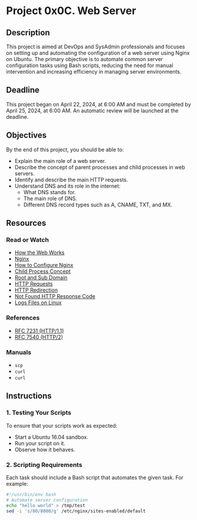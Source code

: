 # Project 0x0C. Web Server

## Description

This project is aimed at DevOps and SysAdmin professionals and focuses on setting up and automating the configuration of a web server using Nginx on Ubuntu. The primary objective is to automate common server configuration tasks using Bash scripts, reducing the need for manual intervention and increasing efficiency in managing server environments.

## Deadline

This project began on April 22, 2024, at 6:00 AM and must be completed by April 25, 2024, at 6:00 AM. An automatic review will be launched at the deadline.

## Objectives

By the end of this project, you should be able to:

- Explain the main role of a web server.
- Describe the concept of parent processes and child processes in web servers.
- Identify and describe the main HTTP requests.
- Understand DNS and its role in the internet:
  - What DNS stands for.
  - The main role of DNS.
  - Different DNS record types such as A, CNAME, TXT, and MX.

## Resources

### Read or Watch

- [How the Web Works](URL)
- [Nginx](URL)
- [How to Configure Nginx](URL)
- [Child Process Concept](URL)
- [Root and Sub Domain](URL)
- [HTTP Requests](URL)
- [HTTP Redirection](URL)
- [Not Found HTTP Response Code](URL)
- [Logs Files on Linux](URL)

### References

- [RFC 7231 (HTTP/1.1)](URL)
- [RFC 7540 (HTTP/2)](URL)

### Manuals

- `scp`
- `curl`
- `curl`

## Instructions

### 1. Testing Your Scripts

To ensure that your scripts work as expected:
- Start a Ubuntu 16.04 sandbox.
- Run your script on it.
- Observe how it behaves.

### 2. Scripting Requirements

Each task should include a Bash script that automates the given task. For example:

```bash
#!/usr/bin/env bash
# Automate server configuration
echo "hello world" > /tmp/test
sed -i 's/80/8080/g' /etc/nginx/sites-enabled/default

